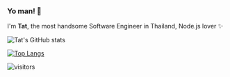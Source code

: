 ### Yo man! 👋

I'm **Tat**, the most handsome Software Engineer in Thailand, Node.js lover ✨

![Tat's GitHub stats](https://github-readme-stats.vercel.app/api?username=tataro&count_private=true&show_icons=true&count_private=true&theme=radical)

[![Top Langs](https://github-readme-stats.vercel.app/api/top-langs/?username=tataro&layout=compact)](https://github.com/anuraghazra/github-readme-stats)

![visitors](https://visitor-badge.glitch.me/badge?page_id=tataro)
